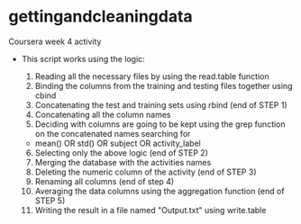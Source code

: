# gettingandcleaningdata
Coursera week 4 activity

- This script works using the logic:

  1. Reading all the necessary files by using the read.table function
  2. Binding the columns from the training and testing files together using cbind
  3. Concatenating the test and training sets using rbind (end of STEP 1)
  4. Concatenating all the column names
  5. Deciding with columns are going to be kept using the grep function on the concatenated names searching for
    - mean() OR std() OR subject OR activity_label
  6. Selecting only the above logic (end of STEP 2)
  7. Merging the database with the activities names
  8. Deleting the numeric column of the activity (end of STEP 3)
  9. Renaming all columns (end of step 4)
  10. Averaging the data columns using the aggregation function (end of STEP 5)
  11. Writing the result in a file named "Output.txt" using write.table
